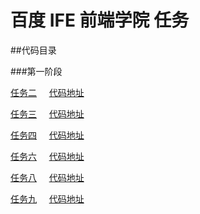 # 百度 IFE 前端学院 任务

##代码目录

###第一阶段

[任务二](http://http://ppppikachu.github.io/betagogo/task_01/task_01_02/index.html) &nbsp; &nbsp; [代码地址](https://github.com/ppppikachu/betagogo/tree/master/task_01/task_01_02) 


[任务三](http://http://ppppikachu.github.io/betagogo/task_01/task_01_03/threeCloumn_2.html) &nbsp; &nbsp; [代码地址](https://github.com/ppppikachu/betagogo/tree/master/task_01/task_01_03)


[任务四](http://http://ppppikachu.github.io/betagogo/task_01/task_01_04/center.html) &nbsp; &nbsp; [代码地址](https://github.com/ppppikachu/betagogo/tree/master/task_01/task_01_04) 


[任务六](http://http://ppppikachu.github.io/betagogo/task_01/task_01_06/index.html) &nbsp; &nbsp; [代码地址](https://github.com/ppppikachu/betagogo/tree/master/task_01/task_01_06) 


[任务八](http://http://ppppikachu.github.io/betagogo/task_01/task_01_08/grids.html) &nbsp; &nbsp; [代码地址](https://github.com/ppppikachu/betagogo/tree/master/task_01/task_01_08) 


[任务九](http://http://ppppikachu.github.io/betagogo/task_01/task_01_09/index.html) &nbsp; &nbsp; [代码地址](https://github.com/ppppikachu/betagogo/tree/master/task_01/task_01_09) 
